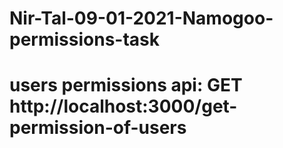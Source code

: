 # Nir-Tal-09-01-2021-Namogoo-permissions-task
# users permissions api: GET http://localhost:3000/get-permission-of-users